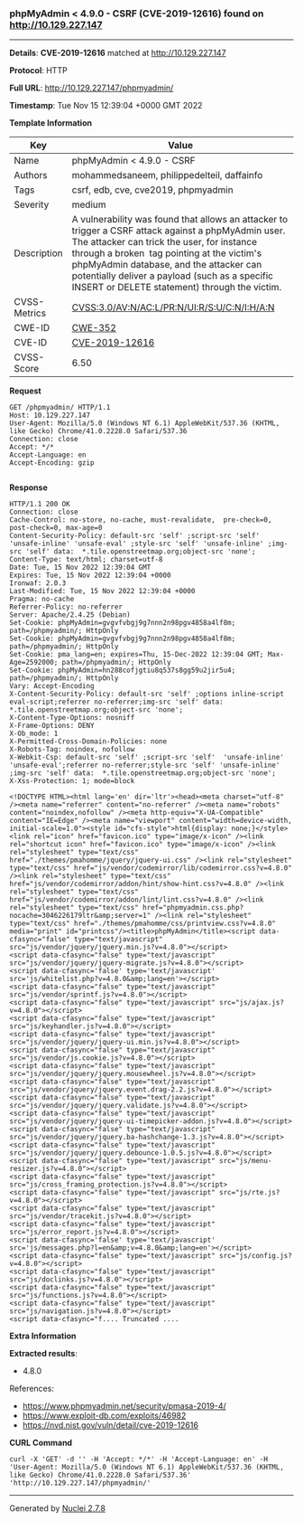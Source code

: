 ### phpMyAdmin < 4.9.0 - CSRF (CVE-2019-12616) found on http://10.129.227.147
---
**Details**: **CVE-2019-12616**  matched at http://10.129.227.147

**Protocol**: HTTP

**Full URL**: http://10.129.227.147/phpmyadmin/

**Timestamp**: Tue Nov 15 12:39:04 +0000 GMT 2022

**Template Information**

| Key | Value |
|---|---|
| Name | phpMyAdmin < 4.9.0 - CSRF |
| Authors | mohammedsaneem, philippedelteil, daffainfo |
| Tags | csrf, edb, cve, cve2019, phpmyadmin |
| Severity | medium |
| Description | A vulnerability was found that allows an attacker to trigger a CSRF attack against a phpMyAdmin user. The attacker can trick the user, for instance through a broken <img> tag pointing at the victim's phpMyAdmin database, and the attacker can potentially deliver a payload (such as a specific INSERT or DELETE statement) through the victim. |
| CVSS-Metrics | [CVSS:3.0/AV:N/AC:L/PR:N/UI:R/S:U/C:N/I:H/A:N](https://www.first.org/cvss/calculator/3.0#CVSS:3.0/AV:N/AC:L/PR:N/UI:R/S:U/C:N/I:H/A:N) |
| CWE-ID | [CWE-352](https://cwe.mitre.org/data/definitions/352.html) |
| CVE-ID | [CVE-2019-12616](https://cve.mitre.org/cgi-bin/cvename.cgi?name=cve-2019-12616) |
| CVSS-Score | 6.50 |

**Request**
```http
GET /phpmyadmin/ HTTP/1.1
Host: 10.129.227.147
User-Agent: Mozilla/5.0 (Windows NT 6.1) AppleWebKit/537.36 (KHTML, like Gecko) Chrome/41.0.2228.0 Safari/537.36
Connection: close
Accept: */*
Accept-Language: en
Accept-Encoding: gzip


```

**Response**
```http
HTTP/1.1 200 OK
Connection: close
Cache-Control: no-store, no-cache, must-revalidate,  pre-check=0, post-check=0, max-age=0
Content-Security-Policy: default-src 'self' ;script-src 'self' 'unsafe-inline' 'unsafe-eval' ;style-src 'self' 'unsafe-inline' ;img-src 'self' data:  *.tile.openstreetmap.org;object-src 'none';
Content-Type: text/html; charset=utf-8
Date: Tue, 15 Nov 2022 12:39:04 GMT
Expires: Tue, 15 Nov 2022 12:39:04 +0000
Ironwaf: 2.0.3
Last-Modified: Tue, 15 Nov 2022 12:39:04 +0000
Pragma: no-cache
Referrer-Policy: no-referrer
Server: Apache/2.4.25 (Debian)
Set-Cookie: phpMyAdmin=gvgvfvbgj9g7nnn2n98pgv4858a4lf8m; path=/phpmyadmin/; HttpOnly
Set-Cookie: phpMyAdmin=gvgvfvbgj9g7nnn2n98pgv4858a4lf8m; path=/phpmyadmin/; HttpOnly
Set-Cookie: pma_lang=en; expires=Thu, 15-Dec-2022 12:39:04 GMT; Max-Age=2592000; path=/phpmyadmin/; HttpOnly
Set-Cookie: phpMyAdmin=hn288cofjgtiu8q537s8gg59u2jir5u4; path=/phpmyadmin/; HttpOnly
Vary: Accept-Encoding
X-Content-Security-Policy: default-src 'self' ;options inline-script eval-script;referrer no-referrer;img-src 'self' data:  *.tile.openstreetmap.org;object-src 'none';
X-Content-Type-Options: nosniff
X-Frame-Options: DENY
X-Ob_mode: 1
X-Permitted-Cross-Domain-Policies: none
X-Robots-Tag: noindex, nofollow
X-Webkit-Csp: default-src 'self' ;script-src 'self'  'unsafe-inline' 'unsafe-eval';referrer no-referrer;style-src 'self' 'unsafe-inline' ;img-src 'self' data:  *.tile.openstreetmap.org;object-src 'none';
X-Xss-Protection: 1; mode=block

<!DOCTYPE HTML><html lang='en' dir='ltr'><head><meta charset="utf-8" /><meta name="referrer" content="no-referrer" /><meta name="robots" content="noindex,nofollow" /><meta http-equiv="X-UA-Compatible" content="IE=Edge" /><meta name="viewport" content="width=device-width, initial-scale=1.0"><style id="cfs-style">html{display: none;}</style><link rel="icon" href="favicon.ico" type="image/x-icon" /><link rel="shortcut icon" href="favicon.ico" type="image/x-icon" /><link rel="stylesheet" type="text/css" href="./themes/pmahomme/jquery/jquery-ui.css" /><link rel="stylesheet" type="text/css" href="js/vendor/codemirror/lib/codemirror.css?v=4.8.0" /><link rel="stylesheet" type="text/css" href="js/vendor/codemirror/addon/hint/show-hint.css?v=4.8.0" /><link rel="stylesheet" type="text/css" href="js/vendor/codemirror/addon/lint/lint.css?v=4.8.0" /><link rel="stylesheet" type="text/css" href="phpmyadmin.css.php?nocache=3046226179ltr&amp;server=1" /><link rel="stylesheet" type="text/css" href="./themes/pmahomme/css/printview.css?v=4.8.0" media="print" id="printcss"/><title>phpMyAdmin</title><script data-cfasync="false" type="text/javascript" src="js/vendor/jquery/jquery.min.js?v=4.8.0"></script>
<script data-cfasync="false" type="text/javascript" src="js/vendor/jquery/jquery-migrate.js?v=4.8.0"></script>
<script data-cfasync='false' type='text/javascript' src='js/whitelist.php?v=4.8.0&amp;lang=en'></script>
<script data-cfasync="false" type="text/javascript" src="js/vendor/sprintf.js?v=4.8.0"></script>
<script data-cfasync="false" type="text/javascript" src="js/ajax.js?v=4.8.0"></script>
<script data-cfasync="false" type="text/javascript" src="js/keyhandler.js?v=4.8.0"></script>
<script data-cfasync="false" type="text/javascript" src="js/vendor/jquery/jquery-ui.min.js?v=4.8.0"></script>
<script data-cfasync="false" type="text/javascript" src="js/vendor/js.cookie.js?v=4.8.0"></script>
<script data-cfasync="false" type="text/javascript" src="js/vendor/jquery/jquery.mousewheel.js?v=4.8.0"></script>
<script data-cfasync="false" type="text/javascript" src="js/vendor/jquery/jquery.event.drag-2.2.js?v=4.8.0"></script>
<script data-cfasync="false" type="text/javascript" src="js/vendor/jquery/jquery.validate.js?v=4.8.0"></script>
<script data-cfasync="false" type="text/javascript" src="js/vendor/jquery/jquery-ui-timepicker-addon.js?v=4.8.0"></script>
<script data-cfasync="false" type="text/javascript" src="js/vendor/jquery/jquery.ba-hashchange-1.3.js?v=4.8.0"></script>
<script data-cfasync="false" type="text/javascript" src="js/vendor/jquery/jquery.debounce-1.0.5.js?v=4.8.0"></script>
<script data-cfasync="false" type="text/javascript" src="js/menu-resizer.js?v=4.8.0"></script>
<script data-cfasync="false" type="text/javascript" src="js/cross_framing_protection.js?v=4.8.0"></script>
<script data-cfasync="false" type="text/javascript" src="js/rte.js?v=4.8.0"></script>
<script data-cfasync="false" type="text/javascript" src="js/vendor/tracekit.js?v=4.8.0"></script>
<script data-cfasync="false" type="text/javascript" src="js/error_report.js?v=4.8.0"></script>
<script data-cfasync='false' type='text/javascript' src='js/messages.php?l=en&amp;v=4.8.0&amp;lang=en'></script>
<script data-cfasync="false" type="text/javascript" src="js/config.js?v=4.8.0"></script>
<script data-cfasync="false" type="text/javascript" src="js/doclinks.js?v=4.8.0"></script>
<script data-cfasync="false" type="text/javascript" src="js/functions.js?v=4.8.0"></script>
<script data-cfasync="false" type="text/javascript" src="js/navigation.js?v=4.8.0"></script>
<script data-cfasync="f.... Truncated ....
```

**Extra Information**

**Extracted results**:

- 4.8.0


References: 
- https://www.phpmyadmin.net/security/pmasa-2019-4/
- https://www.exploit-db.com/exploits/46982
- https://nvd.nist.gov/vuln/detail/cve-2019-12616

**CURL Command**
```
curl -X 'GET' -d '' -H 'Accept: */*' -H 'Accept-Language: en' -H 'User-Agent: Mozilla/5.0 (Windows NT 6.1) AppleWebKit/537.36 (KHTML, like Gecko) Chrome/41.0.2228.0 Safari/537.36' 'http://10.129.227.147/phpmyadmin/'
```
---
Generated by [Nuclei 2.7.8](https://github.com/projectdiscovery/nuclei)